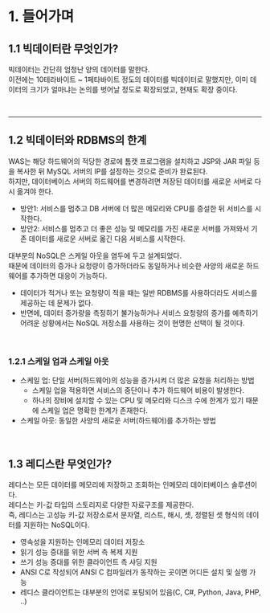 # 1. 들어가며

## 1.1 빅데이터란 무엇인가?

빅데이터는 간단히 엄청난 양의 데이터를 말한다.  
이전에는 10테라바이트 ~ 1페타바이트 정도의 데이터를 빅데이터로 말했지만, 이미 데이터의 크기가 얼마냐는 논의를 벗어날 정도로 확장되었고, 현재도 확장 중이다.  

<br/>

---
## 1.2 빅데이터와 RDBMS의 한계

WAS는 해당 하드웨어의 적당한 경로에 톰캣 프로그램을 설치하고 JSP와 JAR 파일 등을 복사한 뒤 MySQL 서버의 IP를 설정하는 것으로 준비가 완료된다.  
하지만, 데이터베이스 서버의 하드웨어를 변경하려면 저장된 데이터를 새로운 서버로 다시 옮겨야 한다.
 - 방안1: 서비스를 멈추고 DB 서버에 더 많은 메모리와 CPU를 증설한 뒤 서비스를 시작한다.
 - 방안2: 서비스를 멈추고 더 좋은 성능 및 메모리를 가진 새로운 서버를 가져와서 기존 데이터를 새로운 서버로 옮긴 다음 서비스를 시작한다.

대부분의 NoSQL은 스케일 아웃을 염두에 두고 설계되었다.  
때문에 데이터의 증가나 요청량이 증가하더라도 동일하거나 비슷한 사양의 새로운 하드웨어를 추가하면 대응이 가능하다.
 - 데이터가 적거나 또는 요청량이 적을 때는 일반 RDBMS를 사용하더라도 서비스를 제공하는 데 문제가 없다.
 - 반면에, 데이터 증가량을 측정하기 불가능하거나 서비스 요청량의 증가를 예측하기 어려운 상황에서는 NoSQL 저장소를 사용하는 것이 현명한 선택이 될 것이다.

<br/>

### 1.2.1 스케일 업과 스케일 아웃
 - 스케일 업: 단일 서버(하드웨어)의 성능을 증가시켜 더 많은 요청을 처리하는 방법
    - 스케일 업을 적용하면 서비스의 중단이나 추가 하드웨어 비용이 발생한다.
    - 하나의 장비에 설치할 수 있는 CPU 및 메모리와 디스크 수에 한계가 있기 때문에 스케일 업은 명확한 한계가 존재한다.
 - 스케일 아웃: 동일한 사양의 새로운 서버(하드웨어)를 추가하는 방법

<br/>

## 1.3 레디스란 무엇인가?

레디스는 모든 데이터를 메모리에 저장하고 조회하는 인메모리 데이터베이스 솔루션이다.  
레디스는 키-값 타입의 스토리지로 다양한 자료구조를 제공한다.  
즉, 레디스는 고성능 키-값 저장소로서 문자열, 리스트, 해시, 셋, 정렬된 셋 형식의 데이터를 지원하는 NoSQL이다.
 - 영속성을 지원하는 인메모리 데이터 저장소
 - 읽기 성능 증대를 위한 서버 측 복제 지원
 - 쓰기 성능 증대를 위한 클라이언트 측 샤딩 지원
 - ANSI C로 작성되어 ANSI C 컴파일러가 동작하는 곳이면 어디든 설치 및 실행 가능
 - 레디스 클라이언트는 대부분의 언어로 포팅되어 있음(C, C#, Python, Java, PHP, ..)